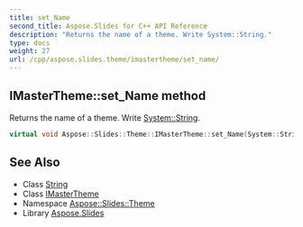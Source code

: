 ```yaml
---
title: set_Name
second_title: Aspose.Slides for C++ API Reference
description: "Returns the name of a theme. Write System::String."
type: docs
weight: 27
url: /cpp/aspose.slides.theme/imastertheme/set_name/
---
```

## IMasterTheme::set_Name method


Returns the name of a theme. Write [System::String](../../../system/string/).

```cpp
virtual void Aspose::Slides::Theme::IMasterTheme::set_Name(System::String value)=0
```

## See Also

* Class [String](../../../system/string/)
* Class [IMasterTheme](../)
* Namespace [Aspose::Slides::Theme](../../)
* Library [Aspose.Slides](../../../)
